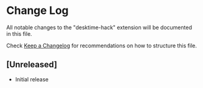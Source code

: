 # Change Log

All notable changes to the "desktime-hack" extension will be documented in this file.

Check [Keep a Changelog](http://keepachangelog.com/) for recommendations on how to structure this file.

## [Unreleased]

- Initial release